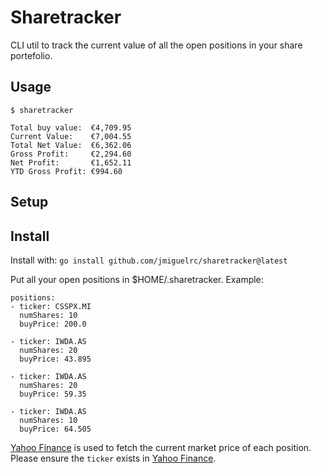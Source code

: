 # Sharetracker

CLI util to track the current value of all the open positions in your share portefolio.

## Usage

```
$ sharetracker

Total buy value:  €4,709.95
Current Value:    €7,004.55
Total Net Value:  €6,362.06
Gross Profit:     €2,294.60
Net Profit:       €1,652.11
YTD Gross Profit: €994.60
```

## Setup

## Install

Install with: `go install github.com/jmiguelrc/sharetracker@latest`

Put all your open positions in $HOME/.sharetracker. Example:

```
positions:
- ticker: CSSPX.MI
  numShares: 10
  buyPrice: 200.0

- ticker: IWDA.AS
  numShares: 20
  buyPrice: 43.895

- ticker: IWDA.AS
  numShares: 20
  buyPrice: 59.35

- ticker: IWDA.AS
  numShares: 10
  buyPrice: 64.505
```

[Yahoo Finance](https://finance.yahoo.com/) is used to fetch the current market price of each position. Please ensure the `ticker` exists in [Yahoo Finance](https://finance.yahoo.com/).